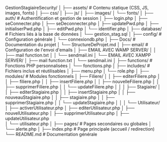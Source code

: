 GestionStagiaireSecurity/
│
├── assets/                           # Contenu statique (CSS, JS, images, fonts)
│   ├── css/
│   ├── js/
│   ├── images/
│   └── fonts/
│
├── auth/                             # Authentification et gestion de session
│   ├── login.php
│   ├── seConnecter.php
│   ├── seDeconnecter.php
│   ├── updatePwd.php
│   ├── initialiserPwd.php
│   ├── editPwd.php
│   └── identifier.php
│
├── database/                         # Fichiers liés à la base de données
│   └── gestion_stag.sql
│
├── config/                           # Configuration générale
│   └── connexiondb.php
│
├── Docs/                             # Documentation du projet
│   └── StructureDeProjet.md
│
├── email/                            # Configuration de l'envoi d'emails
│   ├── EMAIL AVEC WAMP SERVER/
│   │   ├── mail function.txt
│   │   └── sendmail.ini
│   └── EMAIL AVEC XAMPP SERVER/
│       ├── mail function.txt
│       └── sendmail.ini
│
├── functions/                        # Fonctions PHP personnalisées
│   └── fonctions.php
│
├── includes/                         # Fichiers inclus et réutilisables
│   ├── menu.php
│   └── role.php
│
├── modules/                          # Modules fonctionnels
│   ├── Filiere/
│   │   ├── editerFiliere.php
│   │   ├── filiere.php
│   │   ├── insertFiliere.php
│   │   ├── nouvelleFiliere.php
│   │   ├── supprimerFiliere.php
│   │   └── updateFiliere.php
│   │
│   ├── Stagiaire/
│   │   ├── editerStagiaire.php
│   │   ├── insertStagiaire.php
│   │   ├── nouveauStagiaire.php
│   │   ├── stagiaire.php
│   │   ├── supprimerStagiaire.php
│   │   └── updateStagiaire.php
│   │
│   └── Utilisateur/
│       ├── activerUtilisateur.php
│       ├── editerUtilisateur.php
│       ├── nouvelUtilisateur.php
│       ├── supprimerUtilisateur.php
│       ├── updateUtilisateur.php   
│       └── utilisateur.php
│
├── pages/                            # Pages secondaires ou globales
│   └── alerte.php
│
├── index.php                         # Page principale (accueil / redirection)
└── README.md                         # Documentation générale 